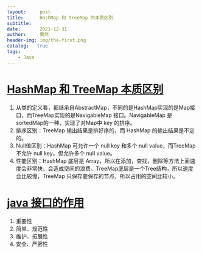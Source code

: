 ```yaml
---
layout:     post
title:      HashMap 和 TreeMap 的本质区别
subtitle:   
date:       2021-12-31
author:     果然
header-img: img/the-first.png
catalog:   true
tags:
    - Java
---
```


# [HashMap 和 TreeMap 本质区别](https://www.cnblogs.com/flydean/p/hashmap-vs-treemap.html)
1. 从类的定义看，都继承自AbstractMap，不同的是HashMap实现的是Map接口，而TreeMap实现的是NavigableMap 接口。NavigableMap 是 sortedMap的一种，实现了对Map中 key 的排序。    
2. 排序区别：TreeMap 输出结果是排好序的，而 HashMap 的输出结果是不定的。    
3. Null值区别：HashMap 可允许一个 null key 和多个 null value，而TreeMap不允许 null key，但允许多个 null value。    
4. 性能区别：HashMap 底层是 Array，所以在添加，查找，删除等方法上面速度会非常快，会造成空间的浪费。TreeMap底层是一个Tree结构，所以速度会比较慢，TreeMap 只保存要保存的节点，所以占用的空间比较小。  

# [java 接口的作用](https://www.cnblogs.com/zhaoyanjun/archive/2016/03/25/5320034.html)
1) 重要性
2) 简单、规范性
3) 维护、拓展性
4) 安全、严密性
